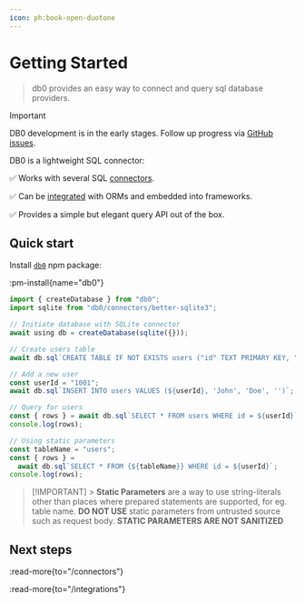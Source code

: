 ```yaml
---
icon: ph:book-open-duotone
---
```


# Getting Started

> db0 provides an easy way to connect and query sql database providers.

> [!IMPORTANT]
> DB0 development is in the early stages. Follow up progress via [GitHub issues](https://github.com/unjs/db0/issues).

DB0 is a lightweight SQL connector:

✅ Works with several SQL [connectors](/connectors).

✅ Can be [integrated](/integrations) with ORMs and embedded into frameworks.

✅ Provides a simple but elegant query API out of the box.

## Quick start

Install [`db0`](https://npmjs.com/package/db0) npm package:

:pm-install{name="db0"}

```ts
import { createDatabase } from "db0";
import sqlite from "db0/connectors/better-sqlite3";

// Initiate database with SQLite connector
await using db = createDatabase(sqlite({}));

// Create users table
await db.sql`CREATE TABLE IF NOT EXISTS users ("id" TEXT PRIMARY KEY, "firstName" TEXT, "lastName" TEXT, "email" TEXT)`;

// Add a new user
const userId = "1001";
await db.sql`INSERT INTO users VALUES (${userId}, 'John', 'Doe', '')`;

// Query for users
const { rows } = await db.sql`SELECT * FROM users WHERE id = ${userId}`;
console.log(rows);

// Using static parameters
const tableName = "users";
const { rows } =
  await db.sql`SELECT * FROM {${tableName}} WHERE id = ${userId}`;
console.log(rows);
```

> [!IMPORTANT] > **Static Parameters** are a way to use string-literals other than places where prepared statements are supported, for eg. table name. **DO NOT USE** static parameters from untrusted source such as request body. **STATIC PARAMETERS ARE NOT SANITIZED**

## Next steps

:read-more{to="/connectors"}

:read-more{to="/integrations"}
